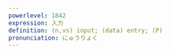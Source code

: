 ```yaml
---
powerlevel: 1842
expression: 入力
definition: (n,vs) input; (data) entry; (P)
pronunciation: にゅうりょく
---
```

